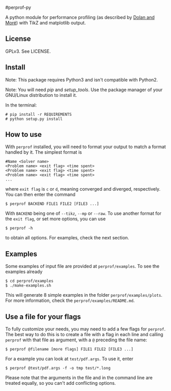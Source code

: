 #perprof-py

A python module for performance profiling (as described by [Dolan and
Moré](http://arxiv.org/abs/cs/0102001)) with TikZ and matplotlib output.

## License

GPLv3. See LICENSE.

## Install

Note: This package requires Python3 and isn't compatible with Python2.

Note: You will need *pip* and *setup_tools*. Use the package manager of your
GNU/Linux distribution to install it.

In the terminal:

    # pip install -r REQUIREMENTS
    # python setup.py install

## How to use

With `perprof` installed, you will need to format your output to match a format
handled by it. The simplest format is

```
#Name <Solver name>
<Problem name> <exit flag> <time spent>
<Problem name> <exit flag> <time spent>
<Problem name> <exit flag> <time spent>
...
```

where `exit flag` is `c` or `d`, meaning converged and diverged, respectively.
You can then enter the command

    $ perprof BACKEND FILE1 FILE2 [FILE3 ...]

With `BACKEND` being one of `--tikz`, `--mp` or `--raw`.
To use another format for the `exit flag`, or set more options, you can use

    $ perprof -h

to obtain all options. For examples, check the next section.

## Examples

Some examples of input file are provided at `perprof/examples`.
To see the examples already

    $ cd perprof/examples
    $ ./make-examples.sh

This will generate 8 simple examples in the folder `perprof/examples/plots`.
For more information, check the `perprof/examples/README.md`.

## Use a file for your flags

To fully customize your needs, you may need to add a few flags for `perprof`. The
best way to do this is to create a file with a flag in each line and calling
`perprof` with that file as argument, with a `@` preceding the file name:

    $ perprof @filename [more flags] FILE1 FILE2 [FILE3 ...]

For a example you can look at `test/pdf.args`. To use it, enter

    $ perprof @test/pdf.args -f -o tmp test/*.long 

Please note that the arguments in the file and in the command line are
treated equally, so you can't add conflicting options.
